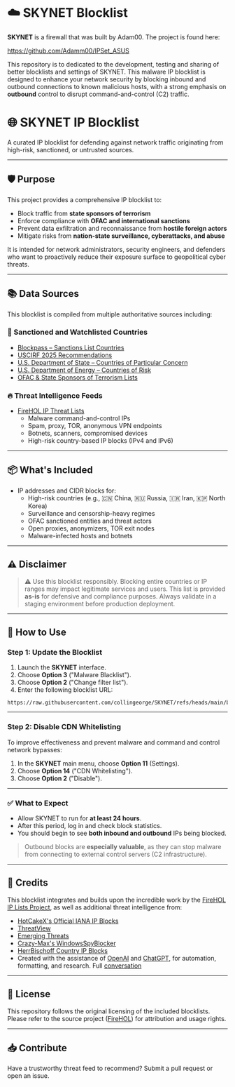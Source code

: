 # ☁️ SKYNET Blocklist

**SKYNET** is a firewall that was built by Adam00. The project is found here:

https://github.com/Adamm00/IPSet_ASUS

This repository is to dedicated to the development, testing and sharing of better blocklists and settings of SKYNET. This malware IP blocklist is designed to enhance your network security by blocking inbound and outbound connections to known malicious hosts, with a strong emphasis on **outbound** control to disrupt command-and-control (C2) traffic.

# 🌐 SKYNET IP Blocklist

A curated IP blocklist for defending against network traffic originating from high-risk, sanctioned, or untrusted sources.

---

## 🛡️ Purpose

This project provides a comprehensive IP blocklist to:

- Block traffic from **state sponsors of terrorism**
- Enforce compliance with **OFAC and international sanctions**
- Prevent data exfiltration and reconnaissance from **hostile foreign actors**
- Mitigate risks from **nation-state surveillance, cyberattacks, and abuse**

It is intended for network administrators, security engineers, and defenders who want to proactively reduce their exposure surface to geopolitical cyber threats.

---

## 📚 Data Sources

This blocklist is compiled from multiple authoritative sources including:

### 🏴 Sanctioned and Watchlisted Countries

- [Blockpass – Sanctions List Countries](https://help.blockpass.org/hc/en-us/articles/11881237145241-Which-countries-should-I-block-Sanctions-list-countries)
- [USCIRF 2025 Recommendations](https://www.uscirf.gov/countries/2025-recommendations)
- [U.S. Department of State – Countries of Particular Concern](https://www.state.gov/countries-of-particular-concern-special-watch-list-countries-entities-of-particular-concern/)
- [U.S. Department of Energy – Countries of Risk](https://www.energy.gov/science/countries-risk)
- [OFAC & State Sponsors of Terrorism Lists](https://github.com/HotCakeX/Official-IANA-IP-blocks/tree/main/Curated-Lists)

### 🔥 Threat Intelligence Feeds

- [FireHOL IP Threat Lists](https://iplists.firehol.org/)
  - Malware command-and-control IPs
  - Spam, proxy, TOR, anonymous VPN endpoints
  - Botnets, scanners, compromised devices
  - High-risk country-based IP blocks (IPv4 and IPv6)

---

## 📦 What's Included

- IP addresses and CIDR blocks for:
  - High-risk countries (e.g., 🇨🇳 China, 🇷🇺 Russia, 🇮🇷 Iran, 🇰🇵 North Korea)
  - Surveillance and censorship-heavy regimes
  - OFAC sanctioned entities and threat actors
  - Open proxies, anonymizers, TOR exit nodes
  - Malware-infected hosts and botnets

---

## ⚠️ Disclaimer

> ⚠️ Use this blocklist responsibly. Blocking entire countries or IP ranges may impact legitimate services and users. This list is provided **as-is** for defensive and compliance purposes. Always validate in a staging environment before production deployment.

---

## 🔄 How to Use

### Step 1: Update the Blocklist

1. Launch the **SKYNET** interface.
2. Choose **Option 3** ("Malware Blacklist").
3. Choose **Option 2** ("Change filter list").
4. Enter the following blocklist URL:
```
https://raw.githubusercontent.com/collingeorge/SKYNET/refs/heads/main/blocklist
```


---

### Step 2: Disable CDN Whitelisting

To improve effectiveness and prevent malware and command and control network bypasses:

1. In the **SKYNET** main menu, choose **Option 11** (Settings).
2. Choose **Option 14** ("CDN Whitelisting").
3. Choose **Option 2** ("Disable").

---

### ✅ What to Expect

- Allow SKYNET to run for **at least 24 hours**.
- After this period, log in and check block statistics.
- You should begin to see **both inbound and outbound** IPs being blocked.

> Outbound blocks are **especially valuable**, as they can stop malware from connecting to external control servers (C2 infrastructure).

---

## 🙌 Credits

This blocklist integrates and builds upon the incredible work by the [FireHOL IP Lists Project](https://github.com/firehol/blocklist-ipsets/), as well as additional threat intelligence from:

- [HotCakeX's Official IANA IP Blocks](https://github.com/HotCakeX/Official-IANA-IP-blocks/)
- [ThreatView](https://threatview.io)
- [Emerging Threats](https://rules.emergingthreats.net/)
- [Crazy-Max's WindowsSpyBlocker](https://github.com/crazy-max/WindowsSpyBlocker)
- [HerrBischoff Country IP Blocks](https://github.com/herrbischoff/country-ip-blocks)
- Created with the assistance of [OpenAI](https://openai.com) and [ChatGPT](https://chat.openai.com), for automation, formatting, and research. Full [conversation](https://chatgpt.com/share/683b750a-6be8-8000-a0e6-676a8a4a65c5)

---

## 📄 License

This repository follows the original licensing of the included blocklists. Please refer to the source project ([FireHOL](https://github.com/firehol/blocklist-ipsets/)) for attribution and usage rights.

---

## 📥 Contribute

Have a trustworthy threat feed to recommend? Submit a pull request or open an issue.
